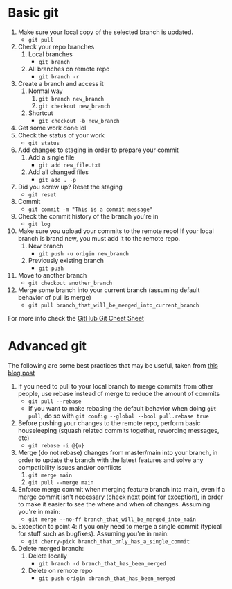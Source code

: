 # Basic git

1. Make sure your local copy of the selected branch is updated.
   - `git pull`
2. Check your repo branches
   1. Local branches
      - `git branch`
   1. All branches on remote repo
      - `git branch -r`
3. Create a branch and access it
   1. Normal way
      1. `git branch new_branch`
      2. `git checkout new_branch`
   2. Shortcut
      - `git checkout -b new_branch`
4. Get some work done lol
5. Check the status of your work
   - `git status`
6. Add changes to staging in order to prepare your commit
   1. Add a single file
      - `git add new_file.txt`
   2. Add all changed files
      - `git add . -p`
7. Did you screw up? Reset the staging
   - `git reset`
8. Commit
   - `git commit -m "This is a commit message"`
9. Check the commit history of the branch you're in
   - `git log`
10. Make sure you upload your commits to the remote repo! If your local branch is brand new, you must add it to the remote repo.
    1. New branch
       - `git push -u origin new_branch`
    2. Previously existing branch
       - `git push`
11. Move to another branch
    - `git checkout another_branch`
12. Merge some branch into your current branch (assuming default behavior of pull is merge)
    - `git pull branch_that_will_be_merged_into_current_branch`

For more info check the [GitHub Git Cheat Sheet](https://education.github.com/git-cheat-sheet-education.pdf)

# Advanced git

The following are some best practices that may be useful, taken from [this blog post](https://mislav.net/2013/02/merge-vs-rebase/)

1. If you need to pull to your local branch to merge commits from other people, use rebase instead of merge to reduce the amount of commits
   - `git pull --rebase`
   - If you want to make rebasing the default behavior when doing `git pull`, do so with `git config --global --bool pull.rebase true`
2. Before pushing your changes to the remote repo, perform basic houseleeping (squash related commits together, rewording messages, etc)
   - `git rebase -i @{u}`
3. Merge (do not rebase) changes from master/main into your branch, in order to update the branch with the latest features and solve any compatibility issues and/or conflicts
   1. `git merge main`
   2. `git pull --merge main`
4. Enforce merge commit when merging feature branch into main, even if a merge commit isn't necessary (check next point for exception), in order to make it easier to see the where and when of changes. Assuming you're in main:
   - `git merge --no-ff branch_that_will_be_merged_into_main`
5. Exception to point 4: if you only need to merge a single commit (typical for stuff such as bugfixes). Assuming you're in main:
   - `git cherry-pick branch_that_only_has_a_single_commit`
1. Delete merged branch:
   1. Delete locally 
      - `git branch -d branch_that_has_been_merged`
   1. Delete on remote repo
      - `git push origin :branch_that_has_been_merged`